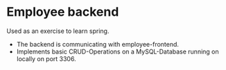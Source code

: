 # Employee backend
Used as an exercise to learn spring.

- The backend is communicating with employee-frontend.
- Implements basic CRUD-Operations on a MySQL-Database running on locally on port 3306.
